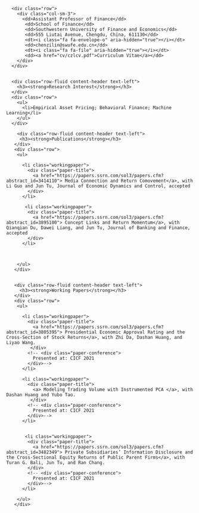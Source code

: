 <html lang="en">
  <body>
   
      <div class="row">
        <div class="col-sm-3">
          <dd>Assistant Professor of Finance</dd>
           <dd>School of Finance</dd>
           <dd>Southwestern University of Finance and Economics</dd>
           <dd>555 Liutai Avenue, Chengdu, China, 611130</dd>
           <dt><i class="fa fa-envelope-o" aria-hidden="true"></i></dt>
           <dd>chenzilin@swufe.edu.cn</dd>
           <dt><i class="fa fa-file" aria-hidden="true"></i></dt>
           <dd><a href="cv/czlcv.pdf">Curriculum Vitae</a></dd>
        </div>
      </div>


      <div class="row-fluid content-header text-left">
        <h3><strong>Research Interest</strong></h3>
      </div>
      <div class="row">
        <ul>
          <li>Empirical Asset Pricing; Behavioral Finance; Machine Learning</li>
        </ul>
      </div>
    
        <div class="row-fluid content-header text-left">
         <h3><strong>Publications</strong></h3>
       </div>
       <div class="row">
        <ul>
          
          <li class="workingpaper">
            <div class="paper-title">
              <a href="https://papers.ssrn.com/sol3/papers.cfm?abstract_id=3414110"> Media Connection and Return Comovement</a>, with Li Guo and Jun Tu, Journal of Economic Dynamics and Control, accepted
            </div>
          </li>
          
           <li class="workingpaper">
            <div class="paper-title">
              <a href="https://papers.ssrn.com/sol3/papers.cfm?abstract_id=3895100"> Concept Links and Return Momentum</a>, with Qianqian Du, Dawei Liang, and Jun Tu, Journal of Banking and Finance, accepted
            </div>
          </li>
          
    
          
        </ul>
       </div>
      
      
       <div class="row-fluid content-header text-left">
         <h3><strong>Working Papers</strong></h3>
       </div>
       <div class="row">
        <ul>
          
          <li class="workingpaper">
            <div class="paper-title">
              <a href="https://papers.ssrn.com/sol3/papers.cfm?abstract_id=3805395"> Presidential Economic Approval Rating and the Cross-Section of Stock Returns</a>, with Zhi Da, Dashan Huang, and Liyao Wang.
             </div>
            <!-- <div class="paper-conference">
              Presented at: CICF 2021
            </div>-->
          </li>
          
          <li class="workingpaper">
            <div class="paper-title">
              <a> Modeling Trading Volume with Instrumented PCA </a>, with Dashan Huang and Yubo Tao.
             </div>
            <!-- <div class="paper-conference">
              Presented at: CICF 2021
            </div>-->
          </li>
          
          
           <li class="workingpaper">
            <div class="paper-title">
              <a href="https://papers.ssrn.com/sol3/papers.cfm?abstract_id=3482349"> Private Subsidiaries’ Information Disclosure and the Cross-Sectional Equity Returns of Public Parent Firms</a>, with Turan G. Bali, Jun Tu, and Ran Chang.
            </div>
            <!-- <div class="paper-conference">
              Presented at: CICF 2021
            </div>-->
          </li>
          
        </ul>
       </div>
    


  </body>
</html>
  
         

